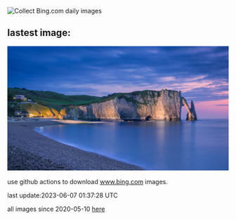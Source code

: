 ![Collect Bing.com daily images](https://github.com/counter2015/bing-daily-images/workflows/Collect%20Bing.com%20daily%20images/badge.svg)
## lastest image:
![](images/CliffsEtretat.jpg)

use github actions to download www.bing.com images.

last update:2023-06-07 01:37:28 UTC

all images since 2020-05-10 [here](https://github.com/counter2015/bing-daily-images/tree/master/images) 
